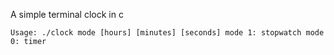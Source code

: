 A simple terminal clock in c

`Usage: ./clock mode [hours] [minutes] [seconds]
mode 1: stopwatch
mode 0: timer
`
